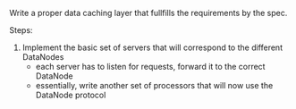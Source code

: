 Write a proper data caching layer that fullfills the requirements by the spec.

Steps:

1) Implement the basic set of servers that will correspond to the different DataNodes
	- each server has to listen for requests, forward it to the correct DataNode
	- essentially, write another set of processors that will now use the DataNode protocol
